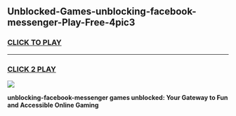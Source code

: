 
## Unblocked-Games-unblocking-facebook-messenger-Play-Free-4pic3
<h3>
<a href="https://premium76.site?title=unblocking-facebook-messenger&ref=18A1">CLICK TO PLAY</a></h3>
<hr>

<h3>
<a href="https://premium76.site?title=unblocking-facebook-messenger&ref=18A1">CLICK 2 PLAY</a>
  
</h3>

<a href="https://premium76.site?title=unblocking-facebook-messenger&ref=18A1"><img src="https://clearcache.store/games.png"></a>


**unblocking-facebook-messenger games unblocked: Your Gateway to Fun and Accessible Online Gaming**
